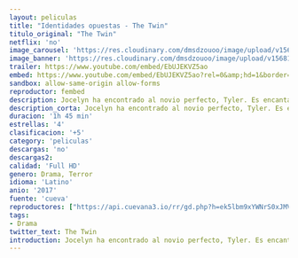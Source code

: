 ```yaml
---
layout: peliculas
title: "Identidades opuestas - The Twin"
titulo_original: "The Twin"
netflix: 'no'
image_carousel: 'https://res.cloudinary.com/dmsdzouoo/image/upload/v1568175224/twin-min_jiuspa.jpg'
image_banner: 'https://res.cloudinary.com/dmsdzouoo/image/upload/v1568175220/y7b79axyl3iq_thumbnail-min_dmaiao.jpg'
trailer: https://www.youtube.com/embed/EbUJEKVZ5ao
embed: https://www.youtube.com/embed/EbUJEKVZ5ao?rel=0&amp;hd=1&border=0&wmode=opaque&enablejsapi=1&modestbranding=1&controls=1&showinfo=1
sandbox: allow-same-origin allow-forms
reproductor: fembed
description: Jocelyn ha encontrado al novio perfecto, Tyler. Es encantador, un caballero y un gran apoyo para Jocelyn desde que ha comenzado sus estudios en la Universidad. Pero de repente, Tyler empieza a comportarse de una forma totalmente distinta.
description_corta: Jocelyn ha encontrado al novio perfecto, Tyler. Es encantador, un caballero y un gran apoyo para Jocelyn desde que ha comenzado sus estudios en la Universidad. Pero de repente, Tyler empieza a comportarse de una forma totalmente distinta.
duracion: '1h 45 min'
estrellas: '4'
clasificacion: '+5'
category: 'peliculas'
descargas: 'no'
descargas2:
calidad: 'Full HD'
genero: Drama, Terror
idioma: 'Latino'
anio: '2017'
fuente: 'cueva'
reproductores: ["https://api.cuevana3.io/rr/gd.php?h=ek5lbm9xYWNrS0xJMVp5b21KREk0dFBLbjVkaHhkRGdrOG1jbnBpUnhhS1ZzSnBma3EzWjQ5NjhnS0tscDY3ajFwQ0NpcURFMEx2VzBhQ0pxZGpFNXB1U3FadVkyUT09"]
tags:
- Drama
twitter_text: The Twin
introduction: Jocelyn ha encontrado al novio perfecto, Tyler. Es encantador, un caballero y un gran apoyo para Jocelyn desde que ha comenzado sus estudios en la Universidad. Pero de repente, Tyler empieza a comportarse de una forma totalmente distinta.
---
```



 







